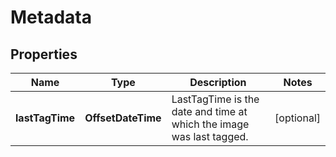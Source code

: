 

# Metadata


## Properties

| Name | Type | Description | Notes |
|------------ | ------------- | ------------- | -------------|
|**lastTagTime** | **OffsetDateTime** | LastTagTime is the date and time at which the image was last tagged. |  [optional] |



